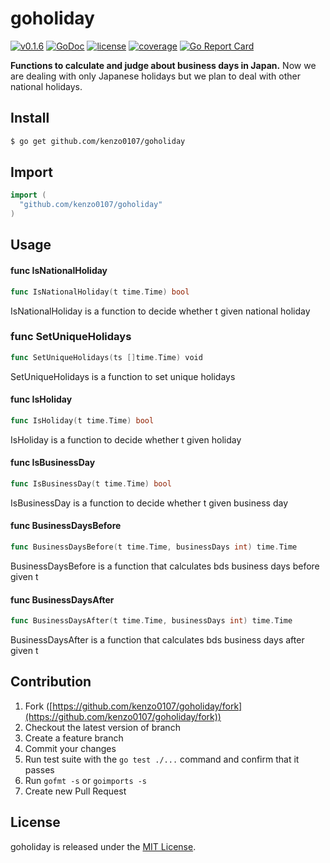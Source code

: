 # goholiday

[![v0.1.6](https://img.shields.io/badge/package-v0.1.6-ff69b4.svg)]()
[![GoDoc](https://godoc.org/github.com/kenzo0107/goholiday?status.svg)](https://godoc.org/github.com/kenzo0107/goholiday)
[![license](http://img.shields.io/badge/license-MIT-red.svg?style=flat)](https://raw.githubusercontent.com/yut-kt/goholiday/master/LICENSE)
[![coverage](https://img.shields.io/badge/coverage-100%25-green.svg)](https://github.com/kenzo0107/goholiday/coverage/v0.1.6)
[![Go Report Card](https://goreportcard.com/badge/github.com/kenzo0107/goholiday)](https://goreportcard.com/report/github.com/kenzo0107/goholiday)

**Functions to calculate and judge about business days in Japan.**
Now we are dealing with only Japanese holidays but we plan to deal with other national holidays.

## Install
```bash
$ go get github.com/kenzo0107/goholiday
```

## Import
```go
import (
  "github.com/kenzo0107/goholiday"
)
```

## Usage

#### func  IsNationalHoliday
```go
func IsNationalHoliday(t time.Time) bool
```
IsNationalHoliday is a function to decide whether t given national holiday

### func SetUniqueHolidays
```go
func SetUniqueHolidays(ts []time.Time) void
```
SetUniqueHolidays is a function to set unique holidays

#### func IsHoliday
```go
func IsHoliday(t time.Time) bool
```
IsHoliday is a function to decide whether t given holiday

#### func  IsBusinessDay
```go
func IsBusinessDay(t time.Time) bool
```
IsBusinessDay is a function to decide whether t given business day

#### func  BusinessDaysBefore
```go
func BusinessDaysBefore(t time.Time, businessDays int) time.Time
```
BusinessDaysBefore is a function that calculates bds business days before given t

#### func  BusinessDaysAfter
```go
func BusinessDaysAfter(t time.Time, businessDays int) time.Time
```
BusinessDaysAfter is a function that calculates bds business days after given t

## Contribution

1. Fork ([https://github.com/kenzo0107/goholiday/fork](https://github.com/kenzo0107/goholiday/fork))
2. Checkout the latest version of branch
3. Create a feature branch
4. Commit your changes
5. Run test suite with the `go test ./...` command and confirm that it passes
6. Run `gofmt -s` or `goimports -s`
7. Create new Pull Request

## License
goholiday is released under the [MIT License](https://raw.githubusercontent.com/yut-kt/goholiday/master/LICENSE).
